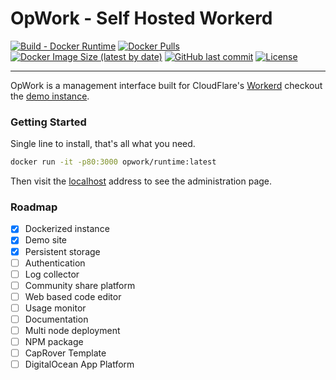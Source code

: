 # OpWork - Self Hosted Workerd

[![Build - Docker Runtime](https://github.com/hisorange/opwork/actions/workflows/cd-runtime.yml/badge.svg?branch=main)](https://github.com/hisorange/opwork/actions/workflows/cd-runtime.yml)
[![Docker Pulls](https://img.shields.io/docker/pulls/opwork/runtime?label=Docker%20Pulls)](https://hub.docker.com/r/opwork/runtime)
[![Docker Image Size (latest by date)](https://img.shields.io/docker/image-size/opwork/runtime?label=Docker%20Image)](https://hub.docker.com/r/opwork/runtime/tags)
[![GitHub last commit](https://img.shields.io/github/last-commit/hisorange/opwork?label=Last%20Update)](https://github.com/hisorange/opwork)
[![License](https://img.shields.io/github/license/hisorange/opwork?label=License)](https://github.com/hisorange/opwork/blob/main/license)

---

OpWork is a management interface built for CloudFlare's [Workerd](https://github.com/cloudflare/workerd) checkout the [demo instance](https://runtime.opwork.dev).

### Getting Started

Single line to install, that's all what you need.

```bash
docker run -it -p80:3000 opwork/runtime:latest
```

Then visit the [localhost](http://localhost) address to see the administration page.

### Roadmap

- [x] Dockerized instance
- [x] Demo site
- [x] Persistent storage
- [ ] Authentication
- [ ] Log collector
- [ ] Community share platform
- [ ] Web based code editor
- [ ] Usage monitor
- [ ] Documentation
- [ ] Multi node deployment
- [ ] NPM package
- [ ] CapRover Template
- [ ] DigitalOcean App Platform
